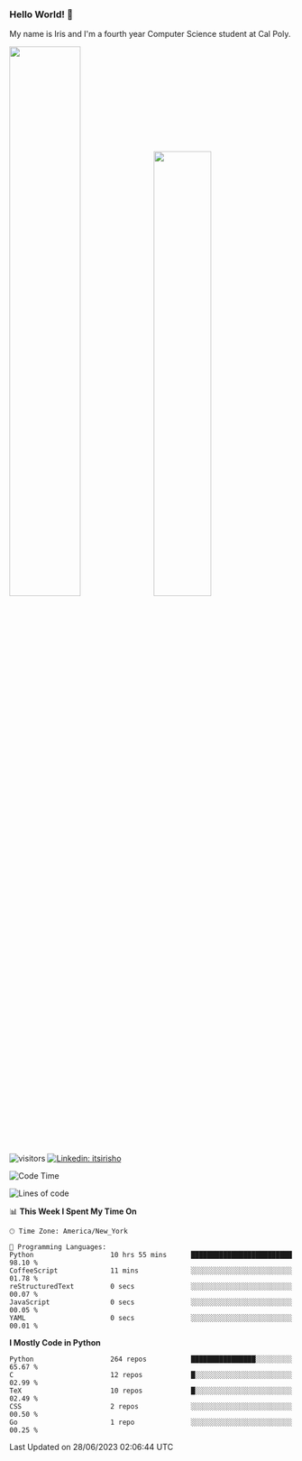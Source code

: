 ### Hello World! 👋

My name is Iris and I'm a fourth year Computer Science student at Cal Poly. 

<div id='github-stats' class='container'>
 <!-- GitHub Stats -->
 <img style="height: auto; width: 50%;" class="img" src="https://github-readme-stats.vercel.app/api?username=sleepyStick&show_icons=true&&count_private=true&include_all_commits=true&theme=panda" />
 <!-- GitHub Languages -->
 <img style="height: auto; width: 45%;" class="img" src="https://github-readme-stats.vercel.app/api/top-langs/?username=sleepyStick&langs_count=5&layout=compact&theme=panda" />
</div>

![visitors](https://komarev.com/ghpvc/?username=sleepyStick)
[![Linkedin: itsirisho](https://img.shields.io/badge/-itsirisho-informational?style=flat-square&logo=Linkedin&logoColor=white&link=https://www.linkedin.com/in/itsirisho/)](https://www.linkedin.com/in/itsirisho/)

<!--START_SECTION:waka-->
![Code Time](http://img.shields.io/badge/Code%20Time-547%20hrs%2054%20mins-blue)

![Lines of code](https://img.shields.io/badge/From%20Hello%20World%20I%27ve%20Written-36.1%20million%20lines%20of%20code-blue)

📊 **This Week I Spent My Time On** 

```text
🕑︎ Time Zone: America/New_York

💬 Programming Languages: 
Python                   10 hrs 55 mins      █████████████████████████   98.10 % 
CoffeeScript             11 mins             ░░░░░░░░░░░░░░░░░░░░░░░░░   01.78 % 
reStructuredText         0 secs              ░░░░░░░░░░░░░░░░░░░░░░░░░   00.07 % 
JavaScript               0 secs              ░░░░░░░░░░░░░░░░░░░░░░░░░   00.05 % 
YAML                     0 secs              ░░░░░░░░░░░░░░░░░░░░░░░░░   00.01 % 
```

**I Mostly Code in Python** 

```text
Python                   264 repos           ████████████████░░░░░░░░░   65.67 % 
C                        12 repos            █░░░░░░░░░░░░░░░░░░░░░░░░   02.99 % 
TeX                      10 repos            █░░░░░░░░░░░░░░░░░░░░░░░░   02.49 % 
CSS                      2 repos             ░░░░░░░░░░░░░░░░░░░░░░░░░   00.50 % 
Go                       1 repo              ░░░░░░░░░░░░░░░░░░░░░░░░░   00.25 % 
```




 Last Updated on 28/06/2023 02:06:44 UTC
<!--END_SECTION:waka-->

<!--
**konanyuta/konanyuta** is a ✨ _special_ ✨ repository because its `README.md` (this file) appears on your GitHub profile.

Here are some ideas to get you started:

- 🔭 I’m currently working on ...
- 🌱 I’m currently learning ...
- 👯 I’m looking to collaborate on ...
- 🤔 I’m looking for help with ...
- 💬 Ask me about ...
- 📫 How to reach me: ...
- 😄 Pronouns: ...
- ⚡ Fun fact: ...
-->
